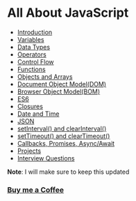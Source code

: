 # All About JavaScript

- [Introduction](https://praveenoruganti.github.io/praveenoruganti-vanilla-js/1_Introduction)
- [Variables](https://praveenoruganti.github.io/praveenoruganti-vanilla-js/2_Variables)
- [Data Types](https://praveenoruganti.github.io/praveenoruganti-vanilla-js/3_Data%20Types)
- [Operators](https://praveenoruganti.github.io/praveenoruganti-vanilla-js/4_Operators)
- [Control Flow](https://praveenoruganti.github.io/praveenoruganti-vanilla-js/5_Control%20Flow)
- [Functions](https://praveenoruganti.github.io/praveenoruganti-vanilla-js/6_Functions)
- [Objects and Arrays](https://praveenoruganti.github.io/praveenoruganti-vanilla-js/7_Objects%20and%20Arrays)
- [Document Object Model(DOM)](https://praveenoruganti.github.io/praveenoruganti-vanilla-js/8_Document%20Object%20Model(DOM))
- [Browser Object Model(BOM)](https://praveenoruganti.github.io/praveenoruganti-vanilla-js/9_Browser%20Object%20Model(BOM))
- [ES6](https://praveenoruganti.github.io/praveenoruganti-vanilla-js/10_ES6)
- [Closures](https://praveenoruganti.github.io/praveenoruganti-vanilla-js/11_Closures)
- [Date and Time](https://praveenoruganti.github.io/praveenoruganti-vanilla-js/12_Date_Time)
- [JSON](https://praveenoruganti.github.io/praveenoruganti-vanilla-js/13_JSON)
- [setInterval() and clearInterval()](https://praveenoruganti.github.io/praveenoruganti-vanilla-js/14_setInterval_clearInterval)
- [setTimeout() and clearTimeout()](https://praveenoruganti.github.io/praveenoruganti-vanilla-js/15_setTimeout_clearTimeout)
- [Callbacks, Promises, Async/Await](https://praveenoruganti.github.io/praveenoruganti-vanilla-js/16_Callbacks_Promises_Async_Await)
- [Projects](https://praveenoruganti.github.io/praveenoruganti-vanilla-js/0_Projects)
- [Interview Questions](https://praveenoruganti.github.io/praveenoruganti-vanilla-js/0_Interview%20Questions)

**Note**: I will make sure to keep this updated

### [Buy me a Coffee](http://bit.ly/2WryDT8)
